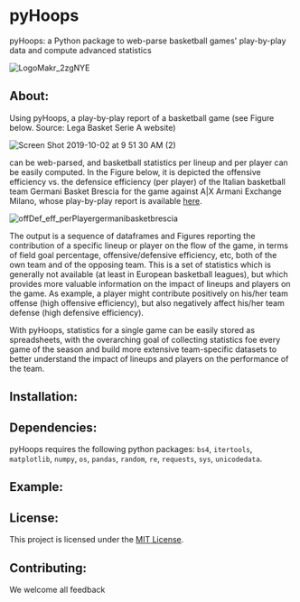 # pyHoops
pyHoops: a Python package to web-parse basketball games' play-by-play data and compute advanced statistics

![LogoMakr_2zgNYE](https://user-images.githubusercontent.com/55788224/65873275-f52afe80-e382-11e9-81aa-f28caf32f5c9.png)

## About:

Using pyHoops, a play-by-play report of a basketball game (see Figure below. Source: Lega Basket Serie A website)

![Screen Shot 2019-10-02 at 9 51 30 AM (2)](https://user-images.githubusercontent.com/55788224/66027310-e5362a80-e4fa-11e9-8acc-6d75b5c3e131.png)

can be web-parsed, and basketball statistics per lineup and per player can be easily computed. In the Figure below, it is depicted the offensive efficiency vs. the defensice efficiency (per player) of the Italian basketball team Germani Basket Brescia for the game against A|X Armani Exchange Milano, whose play-by-play report is available [here](http://web.legabasket.it/game/1672517/a_x_armani_exchange_milano-germani_basket_brescia-65:73/pbp). 

![offDef_eff_perPlayergermanibasketbrescia](https://user-images.githubusercontent.com/55788224/66026681-a5227800-e4f9-11e9-8fcd-d69c58f6c2ab.png)

The output is a sequence of dataframes and Figures reporting the contribution of a specific lineup or player on the flow of the game, in terms of field goal percentage, offensive/defensive efficiency, etc, both of the own team and of the opposing team. This is a set of statistics which is generally not available (at least in European basketball leagues), but which provides more valuable information on the impact of lineups and players on the game. As example, a player might contribute positively on his/her team offense (high offensive efficiency), but also negatively affect his/her team defense (high defensive efficiency).

With pyHoops, statistics for a single game can be easily stored as spreadsheets, with the overarching goal of collecting statistics foe every game of the season and build more extensive team-specific datasets to better understand the impact of lineups and players on the performance of the team.

## Installation:

## Dependencies:

pyHoops requires the following python packages: <code>bs4</code>, <code>itertools</code>, <code>matplotlib</code>, <code>numpy</code>, <code>os</code>, <code>pandas</code>, <code>random</code>, <code>re</code>, <code>requests</code>, <code>sys</code>, <code>unicodedata</code>.


## Example:



##  License:

This project is licensed under the [MIT License](https://opensource.org/licenses/MIT).

## Contributing:

We welcome all feedback

